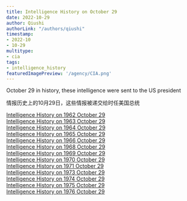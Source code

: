 ```yaml
---
title: Intelligence History on October 29
date: 2022-10-29
author: Qiushi 
authorLink: "/authors/qiushi"
timestamp: 
- 2022-10
- 10-29
multitype: 
- cia
tags: 
- intelligence_history
featuredImagePreview: '/agency/CIA.png'
---
```



October 29 in history, these intelligence were sent to the US president

情报历史上的10月29日，这些情报被递交给时任美国总统

<!--more-->







[Intelligence History on 1962 October 29](/dailybrief/1962-10-29)   
[Intelligence History on 1963 October 29](/dailybrief/1963-10-29)   
[Intelligence History on 1964 October 29](/dailybrief/1964-10-29)   
[Intelligence History on 1965 October 29](/dailybrief/1965-10-29)   
[Intelligence History on 1966 October 29](/dailybrief/1966-10-29)   
[Intelligence History on 1968 October 29](/dailybrief/1968-10-29)   
[Intelligence History on 1969 October 29](/dailybrief/1969-10-29)   
[Intelligence History on 1970 October 29](/dailybrief/1970-10-29)   
[Intelligence History on 1971 October 29](/dailybrief/1971-10-29)   
[Intelligence History on 1973 October 29](/dailybrief/1973-10-29)   
[Intelligence History on 1974 October 29](/dailybrief/1974-10-29)   
[Intelligence History on 1975 October 29](/dailybrief/1975-10-29)   
[Intelligence History on 1976 October 29](/dailybrief/1976-10-29)   
